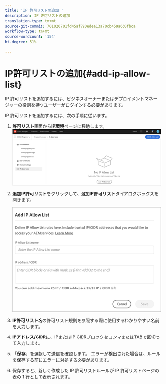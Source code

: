 ```yaml
---
title: 'IP 許可リストの追加 '
description: IP 許可リストの追加
translation-type: tm+mt
source-git-commit: 701020701fd45af720edea13a70cb459a650fbca
workflow-type: tm+mt
source-wordcount: '154'
ht-degree: 51%

---
```



# IP許可リストの追加{#add-ip-allow-list}

IP 許可リストを追加するには、ビジネスオーナーまたはデプロイメントマネージャーの役割を持つユーザーがログインする必要があります。

IP 許可リストを追加するには、次の手順に従います。

1. **許可リスト**&#x200B;画面から&#x200B;**IP環境**ページに移動します。
   ![](/help/implementing/cloud-manager/assets/ip-allow-list/ip-allow-list-create.png)

1. **追加IP許可リスト**&#x200B;をクリックして、**追加IP許可リスト**&#x200B;ダイアログボックスを開きます。

   ![](/help/implementing/cloud-manager/assets/ip-allow-list/ip-allow-list-create02.png)

1. **IP許可リスト名**&#x200B;の許可リスト規則を参照する際に使用するわかりやすい名前を入力します。

1. **IPアドレス/CIDR**&#x200B;に、IPまたはIP CIDRブロックをコンマまたはTABで区切って入力します。

1. 「**保存**」を選択して送信を確認します。 エラーが検出された場合は、ルールを保存する前にエラーに対処する必要があります。

1. 保存すると、新しく作成した IP 許可リストルールが IP 許可リストページの表の 1 行として表示されます。
